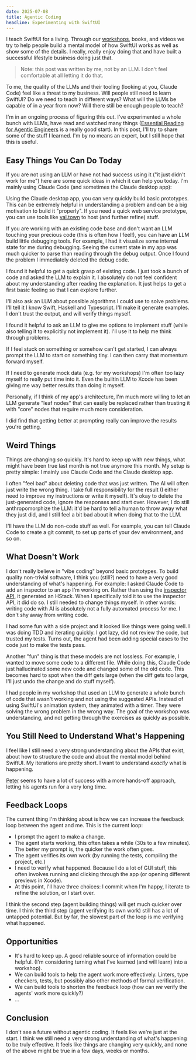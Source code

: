 ```yaml
---
date: 2025-07-08
title: Agentic Coding
headline: Experimenting with SwiftUI
---
```


I teach SwiftUI for a living. Through our [workshops](https://www.swiftuifieldguide.com/workshops/), books, and videos we try to help people build a mental model of how SwiftUI works as well as show some of the details. I really, really enjoy doing that and have built a successful lifestyle business doing just that.

> Note: this post was written by me, not by an LLM. I don't feel comfortable at all letting it do that.

To me, the quality of the LLMs and their tooling (looking at you, Claude Code) feel like a threat to my business. Will people still need to learn SwiftUI? Do we need to teach in different ways? What will the LLMs be capable of in a year from now? Will there still be enough people to teach?

I'm in an ongoing process of figuring this out. I've experimented a whole bunch with LLMs, have read and watched many things ([Essential Reading for Agentic Engineers](https://steipete.me/posts/2025/essential-reading) is a really good start). In this post, I'll try to share some of the stuff I learned. I'm by no means an expert, but I still hope that this is useful.

## Easy Things You Can Do Today

If you are not using an LLM or have not had success using it ("it just didn't work for me") here are some quick ideas in which it can help you today. I'm mainly using Claude Code (and sometimes the Claude desktop app):

Using the Claude desktop app, you can very quickly build basic prototypes. This can be extremely helpful in understanding a problem and can be a big motivation to build it "properly". If you need a quick web service prototype, you can use tools like [val.town](https://www.val.town) to host (and further refine) stuff.

If you are working with an existing code base and don't want an LLM touching your precious code (this is often how I feel!), you can have an LLM build little debugging tools. For example, I had it visualize some internal state for me during debugging. Seeing the current state in my app was much quicker to parse than reading through the debug output. Once I found the problem I immediately deleted the debug code.

I found it helpful to get a quick grasp of existing code. I just took a bunch of code and asked the LLM to explain it. I absolutely do not feel confident about my understanding after reading the explanation. It just helps to get a first basic feeling so that I can explore further. 

I'll also ask an LLM about possible algorithms I could use to solve problems. I'll tell it I know Swift, Haskell and Typescript. I'll make it generate examples. I don't trust the output, and will verify things myself.

I found it helpful to ask an LLM to give me options to implement stuff (while also telling it to explicitily not implement it). I'll use it to help me think through problems. 

 If I feel stuck on something or somehow can't get started, I can always prompt the LLM to start on something tiny. I can then carry that momentum forward myself.

If I need to generate mock data (e.g. for my workshops) I'm often too lazy myself to really put time into it. Even the builtin LLM to Xcode has been giving me way better results than doing it myself.

Personally, if I think of my app's architecture, I'm much more willing to let an LLM generate "leaf nodes" that can easily be replaced rather than trusting it with "core" nodes that require much more consideration.

I did find that getting better at prompting really can improve the results you're getting.

## Weird Things

Things are changing *so* quickly. It's hard to keep up with new things, what might have been true last month is not true anymore this month. My setup is pretty simple: I mainly use Claude Code and the Claude desktop app. 

I often "feel bad" about deleting code that was just written. The AI will often just write the wrong thing. I take full responsibility for the result (I either need to improve my instructions or write it myself). It's okay to delete the just-generated code, ignore the responses and start over. However, I do still anthropomorphize the LLM: it'd be hard to tell a human to throw away what they just did, and I still feel a bit bad about it when doing that to the LLM.

I'll have the LLM do non-code stuff as well. For example, you can tell Claude Code to create a git commit, to set up parts of your dev environment, and so on.

## What Doesn't Work

I don't really believe in "vibe coding" beyond basic prototypes. To build quality non-trivial software, I think you (still?) need to have a very good understanding of what's happening. For example: I asked Claude Code to add an inspector to an app I'm working on. Rather than using the [inspector API](https://developer.apple.com/videos/play/wwdc2023/10161), it generated an HStack. When I specifically told it to use the inspector API, it did do so. I still needed to change things myself. In other words: writing code with AI is absolutely not a fully automated process for me. I don't shy away from writing code.

I had some fun with a side project and it looked like things were going well. I was doing TDD and iterating quickly. I got lazy, did not review the code, but trusted my tests. Turns out, the agent had been adding special cases to the code just to make the tests pass.

Another "fun" thing is that these models are not lossless. For example, I wanted to move some code to a different file. While doing this, Claude Code just hallucinated some new code and changed some of the old code. This becomes hard to spot when the diff gets large (when the diff gets too large, I'll just undo the change and do stuff myself).

I had people in my workshop that used an LLM to generate a whole bunch of code that wasn't working and not using the suggested APIs. Instead of using SwiftUI's animation system, they animated with a timer. They were solving the wrong problem in the wrong way. The goal of the workshop was understanding, and not getting through the exercises as quickly as possible.

## You Still Need to Understand What's Happening

I feel like I still need a very strong understanding about the APIs that exist, about how to structure the code and about the mental model behind SwiftUI. My iterations are pretty short. I want to understand *exactly* what is happening.

[Peter](https://bsky.app/profile/steipete.me) seems to have a lot of success with a more hands-off approach, letting his agents run for a very long time.

## Feedback Loops

The current thing I'm thinking about is how we can increase the feedback loop between the agent and me. This is the current loop:

- I prompt the agent to make a change.
- The agent starts working, this often takes a while (30s to a few minutes). The better my prompt is, the quicker the work often goes.
- The agent verifies its own work (by running the tests, compiling the project, etc.)
- I need to verify what happened. Because I do a lot of GUI stuff, this often involves running and clicking through the app (or opening different previews in Xcode).
- At this point, I'll have three choices: I commit when I'm happy, I iterate to refine the solution, or I start over.

I think the second step (agent building things) will get much quicker over time. I think the third step (agent verifying its own work) still has a lot of untapped potential. But by far, the slowest part of the loop is me verifying what happened.

## Opportunities

- It's hard to keep up. A good reliable source of information could be helpful. (I'm considering turning what I've learned (and will learn) into a workshop).
- We can build tools to help the agent work more effectively. Linters, type checkers, tests, but possibly also other methods of formal verification. 
- We can build tools to shorten the feedback loop (how can *we* verify the agents' work more quickly?)
- ...

## Conclusion

I don't see a future without agentic coding. It feels like we're just at the start. I think we still need a very strong understanding of what's happening to be truly effective. It feels like things are changing very quickly, and none of the above might be true in a few days, weeks or months.
